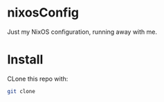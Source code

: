 
# nixosConfig

Just my NixOS configuration, running away with me.

# Install
CLone this repo with:

```sh
git clone 

``` 
